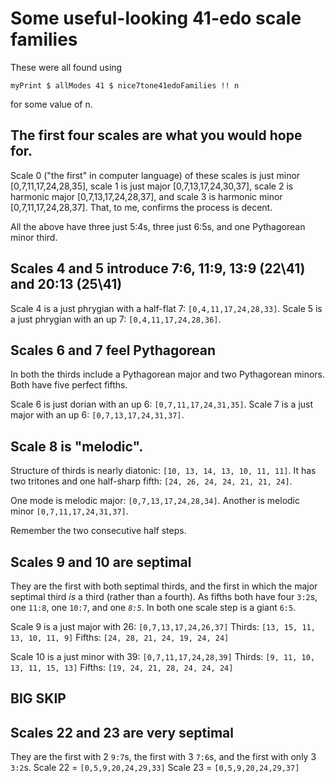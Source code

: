 # Some useful-looking 41-edo scale families

These were all found using
```
myPrint $ allModes 41 $ nice7tone41edoFamilies !! n
```
for some value of n.


## The first four scales are what you would hope for.

Scale 0 ("the first" in computer language)
of these scales is just minor [0,7,11,17,24,28,35],
scale 1 is just major [0,7,13,17,24,30,37],
scale 2 is harmonic major [0,7,13,17,24,28,37],
and scale 3 is harmonic minor [0,7,11,17,24,28,37].
That, to me, confirms the process is decent.

All the above have three just 5:4s, three just 6:5s, and one Pythagorean minor third.

## Scales 4 and 5 introduce 7:6, 11:9, 13:9 (22\41) and 20:13 (25\41)

Scale 4 is a just phrygian with a half-flat 7:
`[0,4,11,17,24,28,33]`.
Scale 5 is a just phrygian with an up       7:
`[0,4,11,17,24,28,36]`.

## Scales 6 and 7 feel Pythagorean

In both the thirds include a Pythagorean major and two Pythagorean minors.
Both have five perfect fifths.

Scale 6 is just dorian with an up 6:
`[0,7,11,17,24,31,35]`.
Scale 7 is a just major with an up 6:
`[0,7,13,17,24,31,37]`.

## Scale 8 is "melodic".

Structure of thirds is nearly diatonic:
`[10, 13, 14, 13, 10, 11, 11]`.
It has two tritones and one half-sharp fifth:
`[24, 26, 24, 24, 21, 21, 24]`.

One mode is melodic major:
`[0,7,13,17,24,28,34]`.
Another is  melodic minor
`[0,7,11,17,24,31,37]`.

Remember the two consecutive half steps.

## Scales 9 and 10 are septimal

They are the first with both septimal thirds,
and the first in which the major septimal third *is* a third
(rather than a fourth).
As fifths both have four `3:2`s, one `11:8`, one `10:7`, and one *`8:5`*.
In both one scale step is a giant `6:5`.

Scale 9 is a just major with 26: `[0,7,13,17,24,26,37]`
Thirds: `[13, 15, 11, 13, 10, 11, 9]`
Fifths: `[24, 28, 21, 24, 19, 24, 24]`

Scale 10 is a just minor with 39: `[0,7,11,17,24,28,39]`
Thirds: `[9, 11, 10, 13, 11, 15, 13]`
Fifths: `[19, 24, 21, 28, 24, 24, 24]`

## BIG SKIP

## Scales 22 and 23 are very septimal

They are the first with 2 `9:7`s,
the first with 3 `7:6`s, and
the first with only 3 `3:2`s.
Scale 22 = `[0,5,9,20,24,29,33]`
Scale 23 = `[0,5,9,20,24,29,37]`
